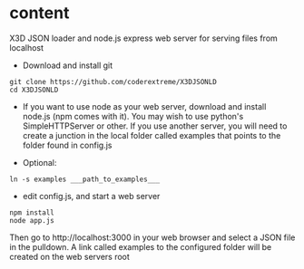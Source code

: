 # content
X3D JSON loader and node.js express web server for serving files from localhost


* Download and install git
```
git clone https://github.com/coderextreme/X3DJSONLD
cd X3DJSONLD
```

* If you want to use node as your web server, download and install node.js (npm comes with it). You may wish to use python's SimpleHTTPServer or other.  If you use another server, you will need to create a junction in the local folder called examples that points to the folder found in config.js

* Optional:
```
ln -s examples ___path_to_examples___
```

* edit config.js, and start a web server
```
npm install
node app.js
```
Then go to http://localhost:3000 in your web browser and select a JSON file in
the pulldown.  A link called examples to the configured folder will be created on the web servers root
